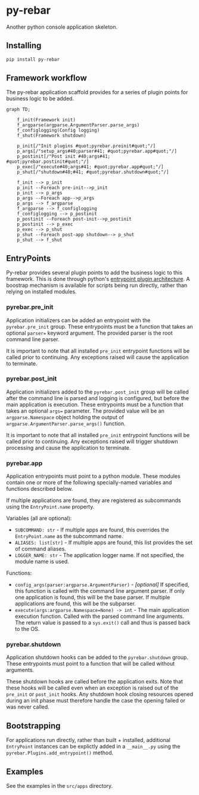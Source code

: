 # py-rebar

Another python console application skeleton.

## Installing

```bash
pip install py-rebar
```

## Framework workflow

The py-rebar application scaffold provides for a series of plugin points for business logic to be added.

```mermaid
graph TD;

    f_init(Framework init)
    f_argparse(argparse.ArgumentParser.parse_args)
    f_configlogging(Config logging)
    f_shut(Framework shutdown)

    p_init[/"Init plugins #quot;pyrebar.preinit#quot;"/]
    p_args[/"setup_args#40;parser#41; #quot;pyrebar.app#quot;"/]
    p_postinit[/"Post init #40;args#41; #quot;pyrebar.postinit#quot;"/]
    p_exec[/"execute#40;args#41; #quot;pyrebar.app#quot;"/]
    p_shut[/"shutdown#40;#41; #quot;pyrebar.shutdown#quot;"/]

    f_init --> p_init
    p_init --Foreach pre-init-->p_init
    p_init --> p_args
    p_args --Foreach app-->p_args
    p_args --> f_argparse
    f_argparse --> f_configlogging
    f_configlogging --> p_postinit
    p_postinit --Foreach post-init-->p_postinit
    p_postinit --> p_exec
    p_exec --> p_shut
    p_shut --Foreach post-app shutdown--> p_shut
    p_shut --> f_shut
```

## EntryPoints

Py-rebar provides several plugin points to add the business logic to this framework.  This is done through python's [entrypoint plugin architecture](https://setuptools.pypa.io/en/latest/userguide/entry_point.html#entry-points-for-plugins). A boostrap mechanism is available for scripts being run directly, rather than relying on installed modules.

### pyrebar.pre_init

Application initializers can be added an entrypoint with the `pyrebar.pre_init` group. These entrypoints must be a function that takes an optional `parser=` keyword argument. The provided parser is the root command line parser.

It is important to note that all installed `pre_init` entrypoint functions will be called prior to continuing. Any exceptions raised will cause the application to terminate.

### pyrebar.post_init

Application initializers added to the `pyrebar.post_init` group will be called after the command line is parsed and logging is configured, but before the main application is execution. These entrypoints must be a function that takes an optional `args=` parameter. The provided value will be an `argparse.Namespace` object holding the output of `argparse.ArgumentParser.parse_args()` function.

It is important to note that all installed `pre_init` entrypoint functions will be called prior to continuing. Any exceptions raised will trigger shutdown processing and cause the application to terminate.

### pyrebar.app

Application entrypoints must point to a python module. These modules contain one or more of the following specially-named variables and functions described below.

If multiple applications are found, they are registered as subcommands using the `EntryPoint.name` property.

Variables (all are optional):

* `SUBCOMMAND: str` - If multiple apps are found, this overrides the `EntryPoint.name` as the subcommand name.
* `ALIASES: list[str]` - If multiple apps are found, this list provides the set of command aliases.
* `LOGGER_NAME: str` - The application logger name. If not specified, the module name is used.

Functions:

* `config_args(parser:argparse.ArgumentParser)` - *[optional]* If specified, this function is called with the command line argument parser. If only one application is found, this will be the base parser. If multiple applications are found, this will be the subparser.
* `execute(args:argparse.Namespace=None) -> int` - The main application execution function. Called with the parsed command line arguments. The return value is passed to a `sys.exit()` call and thus is passed back to the OS.

### pyrebar.shutdown

Application shutdown hooks can be added to the `pyrebar.shutdown` group.  These entrypoints must point to a function that will be called without arguments. 

These shutdown hooks are called before the application exits. Note that these hooks will be called even when an exception is raised out of the `pre_init` or `post_init` hooks.  Any shutdown hook closing resources opened during an init phase must therefore handle the case the opening failed or was never called.

## Bootstrapping

For applications run directly, rather than built + installed, additional `EntryPoint` instances can be explictly added in a `__main__.py` using the `pyrebar.Plugins.add_entrypoint()` method.

## Examples

See the examples in the `src/apps` directory.